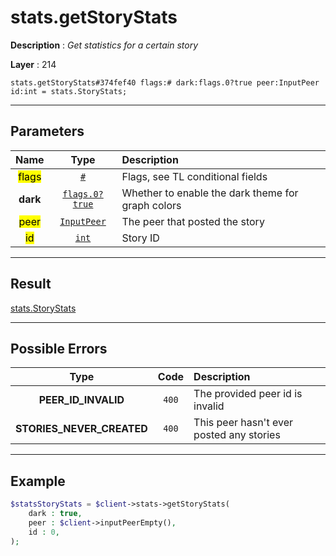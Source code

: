 # stats.getStoryStats

**Description** : *Get statistics for a certain story*

**Layer** : 214

```tl
stats.getStoryStats#374fef40 flags:# dark:flags.0?true peer:InputPeer id:int = stats.StoryStats;
```

---

## Parameters

| Name | Type | Description |
| :---: | :---: | :--- |
| <mark>flags</mark> | [`#`](type/#) | Flags, see TL conditional fields |
| **dark** | [`flags.0?true`](type/true) | Whether to enable the dark theme for graph colors |
| <mark>peer</mark> | [`InputPeer`](type/InputPeer) | The peer that posted the story |
| <mark>id</mark> | [`int`](type/int) | Story ID |

---

## Result

[stats.StoryStats](type/stats.StoryStats)

---

## Possible Errors

| Type | Code | Description |
| :---: | :---: | :--- |
| **PEER_ID_INVALID** | `400` | The provided peer id is invalid |
| **STORIES_NEVER_CREATED** | `400` | This peer hasn't ever posted any stories |

---

## Example

```php
$statsStoryStats = $client->stats->getStoryStats(
	dark : true,
	peer : $client->inputPeerEmpty(),
	id : 0,
);
```